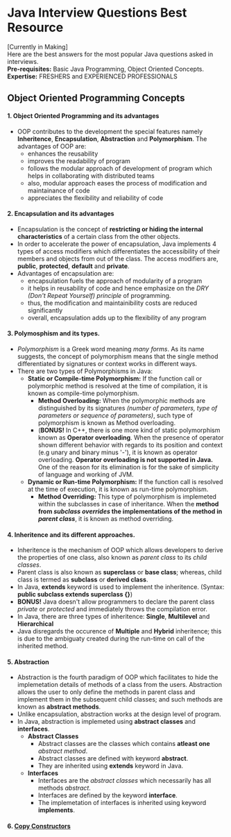 # Java Interview Questions Best Resource  
[Currently in Making]  
Here are the best answers for the most popular Java questions asked in interviews.  
**Pre-requisites:** Basic Java Programming, Object Oriented Concepts.  
**Expertise:** FRESHERS and EXPERIENCED PROFESSIONALS  

## Object Oriented Programming Concepts  

#### 1. Object Oriented Programming and its advantages
- OOP contributes to the development the special features namely **Inheritence**, **Encapsulation**, **Abstraction** and **Polymorphism**. The advantages of OOP are:  
  - enhances the reusability   
  - improves the readability of program  
  - follows the modular approach of development of program which helps in collaborating with distributed teams  
  - also, modular approach eases the process of modification and maintainance of code 
  - appreciates the flexibility and reliability of code
  
#### 2. Encapsulation and its advantages  
- Encapsulation is the concept of **restricting or hiding the internal characteristics** of a certain class from the other objects.  
- In order to accelerate the power of encapsulation, Java implements 4 types of access modifiers which differentiates the accessibility of their members and objects from out of the class. The access modifiers are, **public**, **protected**, **default** and **private**.
- Advantages of encapsulation are:
  - encapsulation fuels the approach of modularity of a program
  - it helps in reusability of code and hence emphasize on the *DRY (Don't Repeat Yourself) principle* of programming.
  - thus, the modification and maintainibility costs are reduced significantly
  - overall, encapsulation adds up to the flexibility of any program

#### 3. Polymosphism and its types.
- *Polymorphism* is a Greek word meaning *many forms*. As its name suggests, the concept of polymorphism means that the single method differentiated by signatures or context works in different ways.
- There are two types of Polymorphisms in Java:  
  - **Static or Compile-time Polymorphism:** If the function call or polymorphic method is resolved at the time of compilation, it is known as compile-time polymorphism.
    - **Method Overloading:** When the polymorphic methods are distinguished by its signatures *(number of parameters, type of parameters or sequence of parameters)*, such type of polymorphism is known as Method overloading.  
    - (**BONUS!** In C++, there is one more kind of static polymorphism known as **Operator overloading**. When the presence of operator shown different behavior with regards to its position and context (e.g unary and binary minus '-'), it is known as operator overloading. **Operator overloading is not supported in Java.** One of the reason for its elimination is for the sake of simplicity of language and working of JVM.    
  - **Dynamic or Run-time Polymorphism:** If the function call is resolved at the time of execution, it is known as run-time polymorphism.
    - **Method Overriding:** This type of polymorphism is implemeted within the subclasses in case of inheritance. When the **method from *subclass overrides* the implementations of the method in *parent class***, it is known as method overriding.

#### 4. Inheritence and its different approaches.
- Inheritence is the mechanism of OOP which allows developers to derive the properties of one class, also known as *parent class* to its *child classes*.
- Parent class is also known as **superclass** or **base class**; whereas, child class is termed as **subclass** or **derived class**.
- In Java, **extends** keyword is used to implement the inheritence. (Syntax: **public subclass extends superclass {}**)
- **BONUS!** Java doesn't allow programmers to declare the parent class *private* or *protected* and immediately throws the compilation error.
- In Java, there are three types of inheritence: **Single**, **Multilevel** and **Hierarchical**
- Java disregards the occurence of **Multiple** and **Hybrid** inheritence; this is due to the ambiguaty created during the run-time on call of the inherited method.

#### 5. Abstraction
- Abstraction is the fourth paradigm of OOP which facilitates to hide the implemetation details of methods of a class from the users. Abstraction allows the user to only define the methods in parent class and implement them in the subsequent child classes; and such methods are known as **abstract methods**.
- Unlike encapsulation, abstraction works at the design level of program.
- In Java, abstraction is implemeted using **abstract classes** and **interfaces**.
  - **Abstract Classes**
    - Abstract classes are the classes which contains **atleast one** *abstract method*.
    - Abstract classes are defined with keyword **abstract**.
    - They are inherited using **extends** keyword in Java.
  - **Interfaces**
    - Interfaces are the *abstract classes* which necessarily has all methods *abstract*.
    - Interfaces are defined by the keyword **interface**.
    - The implemetation of interfaces is inherited using keyword **implements**. 

 #### 6. [Copy Constructors](https://techvidvan.com/tutorials/java-copy-constructor/) 
